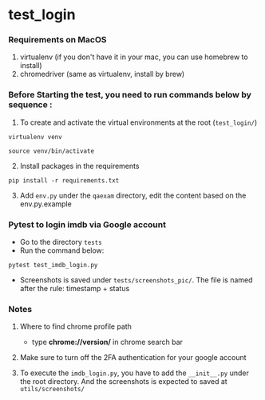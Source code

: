 # test_login

### Requirements on MacOS
1. virtualenv 
   (if you don't have it in your mac, you can use homebrew to install)
2. chromedriver (same as virtualenv, install by brew)

### Before Starting the test, you need to run commands below by sequence :
1. To create and activate the virtual environments at the root (```test_login/```)
```shell
virtualenv venv
```
```shell
source venv/bin/activate
```
2. Install packages in the requirements
```shell
pip install -r requirements.txt
```
3. Add ```env.py``` under the ```qaexam``` directory, edit the content based on the env.py.example
### Pytest to login imdb via Google account
- Go to the directory ```tests```
- Run the command below:
```shell
pytest test_imdb_login.py
```
- Screenshots is saved under ```tests/screenshots_pic/```. The file is named after the rule: timestamp + status

### Notes
1. Where to find chrome profile path
   - type **chrome://version/** in chrome search bar
2. Make sure to turn off the 2FA authentication for your google account

3. To execute the ```imdb_login.py```, you have to add the ```__init__.py``` under the root directory. And the screenshots is expected to saved at ```utils/screenshots/```
